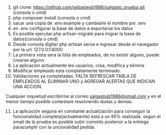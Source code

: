 1. git clone: https://github.com/sebastesb1986/salgado_prueba.git (consola o cmd)
2. php composer install (consola o cmd)
3. sacar una copia de .env.example y cambiarle el nombre por .env
4. en .env configurar la base de datos a exportarse los datos
5. Es posible ejecutar php artisan migrate para migrar la base de datos(consola o cmd)
6. Desde consola digitar php artisan serve e ingresar desde el navegador por la url: 127.0.0.1:8000
7. La primera vista sera la lista de empleados, de no existir alguno, puede crearse alguno
8. La aplicación actualmente lee usuarios, crea, modifica y elimina
9. Modificar empleado esta completamente terminado.
10. Validaciones ya completadas. FALTA REFRESCAR TABLA DE EMPLEADOS AL ELIMINAR UNO y AGREGAR ALERTAS QUE INDICAN UNA ACCION.

Cualquier inquietud escribirme al correo salgadosb1986@gmail.com y en el menor tiempo
posible contestare resolviendo dudas y demas.

11. La aplicación seguira en constante actualización para conseguir la funcionalidad completa(actualmente)
esta a un 95% realizada. segun el email de la prueba es posible subir commits posterior a la entrega paracumplir
con la uncionalidad pedida.